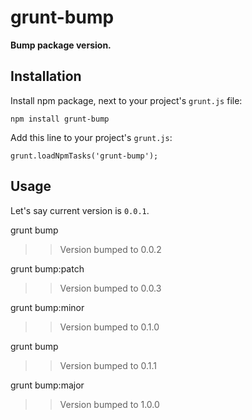 # grunt-bump

**Bump package version.**

## Installation

Install npm package, next to your project's `grunt.js` file:

    npm install grunt-bump

Add this line to your project's `grunt.js`:

    grunt.loadNpmTasks('grunt-bump');


## Usage

Let's say current version is `0.0.1`.

  grunt bump
  >> Version bumped to 0.0.2

  grunt bump:patch
  >> Version bumped to 0.0.3

  grunt bump:minor
  >> Version bumped to 0.1.0

  grunt bump
  >> Version bumped to 0.1.1

  grunt bump:major
  >> Version bumped to 1.0.0
